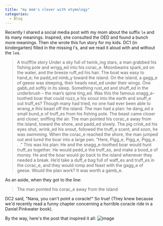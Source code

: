 ```yaml
---
title: "my mom's clever with etymology"
categories:
  - Blog
---
```


Recently I shared a social media post with my mom about the suffix `le` and its many meanings. Inspired, she consulted the OED and found a bunch more meanings. Then she wrote this fun story for my kids. DC1 (in kindergarten) filled in the missing l's, and we read it aloud with and without the `le`s.


> A tru(ffl)e story
> Under a sky full of twink_ing stars, a man grabbed his fishing pole and wrigg_ed into his corac_e. Moonbeams spark_ed on the water, and the breeze ruff_ed his hair. The boat was easy to hand_e; he padd_ed nimb_y toward the island. On the island, a gagg_e of geese was sleeping, their heads nest_ed under their wings. One gabb_ed softly in its sleep.
> Something rust_ed and shuff_ed in the underbrush – the man’s spine ting_ed. Was this the famous snagg_e-toothed boar that could nuzz_e his snout into the earth and snuff_e out truff_es? Though many had tried, no one had ever been able to wrang_e this beast off the island. The man had a plan: he dang_ed a small bund_e of truff_es from his fishing pole. The beast came closer and closer, sniffing the air. The man pointed his corac_e away from the island, toward the shore, and padd_ed slowly. The pig crink_ed his eyes shut, wrink_ed his snout, followed the truff_e scent, and soon, he was swimming.
> When the corac_e reached the shore, the man jumped out and lured the boar into a large pen. “Here, Pigg_e, Pigg_e, Pigg_e . . .” This was his plan: He and the snagg_e-toothed boar would hunt truff_es together. He would pedd_e the truff_es, and  make a bood_e of money. He and the boar would go back to the island whenever they needed a break. He’d take a duff_e bag full of waff_es and truff_es in the corac_e, and they would romp and feast with the gagg_e of geese.
> Would the plan work? It was worth a gamb_e.

As an aside, when they got to the line:

> The man pointed his corac_e away from the island

DC2 said, "Nana, you can't point a coracle!" So true! (They knew because we'd recently read a funny chapter concerning a horrible coracle ride in a Daniel Pinkwater book).

By the way, here's the post that inspired it all:
![image](https://github.com/user-attachments/assets/e2c0ec8b-a6eb-4fae-a1ff-a8257233c90e)



